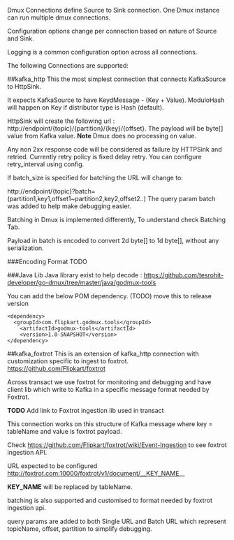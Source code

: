 
Dmux Connections define Source to Sink connection.
One Dmux instance can run multiple dmux connections.

Configuration options change per connection based on nature of Source and Sink.

Logging is a common configuration option across all connections.

The following Connections are supported:

##kafka_http
This the most simplest connection that connects KafkaSource to HttpSink.

It expects KafkaSource to have KeydMessage - (Key + Value).
ModuloHash will happen on Key if distributor type is Hash (default).

HttpSink will create the following url  : http://endpoint/{topic}/{partition}/{key}/{offset}.
The payload will be byte[] value from Kafka value.
**Note** Dmux does no processing on value.

Any non 2xx response code will be considered as failure by HTTPSink and retried.
Currently retry policy is fixed delay retry. You can configure retry_interval using config.

If batch_size is specified for batching the URL will change to:

http://endpoint/{topic}?batch=(partition1,key1,offset1~partition2,key2,offset2..)
The query param batch was added to help make debugging  easier.

Batching in Dmux is implemented differently, To understand check Batching Tab.

Payload in batch is encoded to convert 2d byte[] to 1d byte[], without any serialization.

###Encoding Format
TODO

###Java Lib
Java library exist to help decode : https://github.com/tesrohit-developer/go-dmux/tree/master/java/godmux-tools

You can add the below POM dependency. (TODO) move this to release version

```pom
<dependency>
  <groupId>com.flipkart.godmux.tools</groupId>
	<artifactId>godmux-tools</artifactId>
	<version>1.0-SNAPSHOT</version>
</dependency>
```


##kafka_foxtrot
This is an extension of kafka_http connection with customization specific to ingest to foxtrot.
https://github.com/Flipkart/foxtrot

Across transact we use foxtrot for monitoring and debugging and have client lib which write to Kafka in a specific message format needed by Foxtrot.

**TODO** Add link to Foxtrot ingestion lib used in transact

This connection works on this structure of Kafka message where key = tableName and value is foxtrot payload.

Check https://github.com/Flipkart/foxtrot/wiki/Event-Ingestion to see foxtrot ingestion API.

URL expected to be configured  http://foxtrot.com:10000/foxtrot/v1/document/__KEY_NAME__

__KEY_NAME__ will be replaced by tableName.

batching is also supported and customised to format needed by foxtrot ingestion api.

query params are added to both Single URL and Batch URL which represent topicName, offset, partition to simplify debugging.

